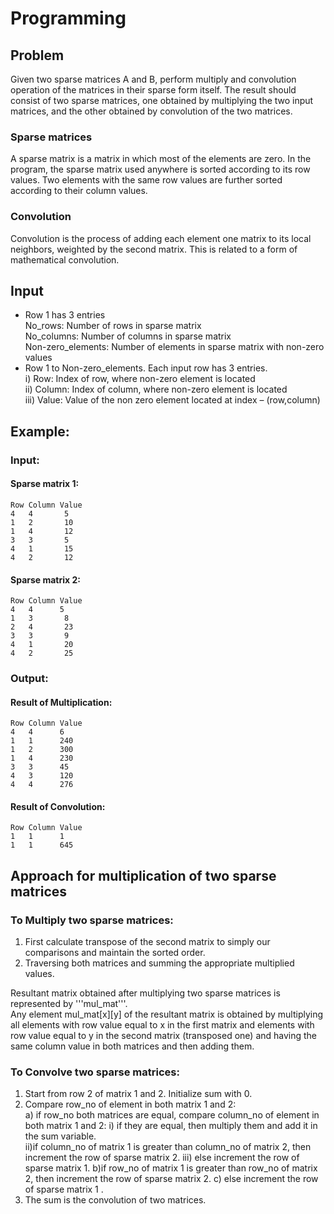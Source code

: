 # Programming 

## Problem  
Given two sparse matrices A and B, perform multiply and convolution operation of the matrices
in their sparse form itself. The result should consist of two sparse matrices, one obtained by
multiplying the two input matrices, and the other obtained by convolution of the two matrices.
### Sparse matrices
A sparse matrix is a matrix in which most of the elements are zero. In the program, the sparse matrix used anywhere is sorted according to its row values. Two elements with the same row values are further sorted according to their column values.
### Convolution
Convolution is the process of adding each element one matrix to its local neighbors, weighted by the second matrix. This is related to a form of mathematical convolution. 
## Input
 * Row 1 has 3 entries <br />
  No_rows: Number of rows in sparse matrix <br />
  No_columns: Number of columns in sparse matrix <br />
  Non-zero_elements: Number of elements in sparse matrix with non-zero values <br />
 * Row 1 to Non-zero_elements. Each input row has 3 entries. <br />
  i) Row: Index of row, where non-zero element is located <br />
  ii) Column: Index of column, where non-zero element is located <br />
  iii) Value: Value of the non zero element located at index – (row,column) <br />
 
## Example:
### Input:
#### Sparse matrix 1:
    Row Column Value
    4   4       5
    1   2       10
    1   4       12
    3   3       5
    4   1       15
    4   2       12
    
#### Sparse matrix 2:
    Row Column Value
    4   4      5
    1   3       8
    2   4       23
    3   3       9
    4   1       20
    4   2       25
   
### Output:
#### Result of Multiplication:
    Row Column Value
    4   4      6
    1   1      240
    1   2      300
    1   4      230
    3   3      45
    4   3      120
    4   4      276
#### Result of Convolution:
    Row Column Value
    1   1      1
    1   1      645
    

## Approach for multiplication of two sparse matrices
### To Multiply two sparse matrices: <br />
 1. First calculate transpose of the second matrix to simply our comparisons and maintain the sorted order. <br /> 
 2. Traversing both matrices and summing the appropriate multiplied values. <br />

Resultant matrix obtained after multiplying two sparse matrices is represented by '''mul_mat'''. <br />
Any element mul_mat[x][y] of the resultant matrix is obtained by multiplying all elements with row value equal to x in the first matrix and elements with row value equal to y in the second matrix (transposed one) and having the same column value in both matrices and  then adding them.
### To Convolve two sparse matrices: <br />
 1. Start from row 2 of matrix 1 and 2. Initialize sum with 0. <br /> 
 2. Compare row_no of element in both matrix 1 and 2: <br />
    a) if row_no both matrices are equal, compare column_no of element in both matrix 1 and 2:
      i) if they are equal, then multiply them and add it in the sum variable.  <br /> 
      ii)if column_no of matrix 1 is greater than column_no of matrix 2, then increment the row of sparse matrix 2.
      iii) else increment the row of sparse matrix 1.
    b)if row_no of matrix 1 is greater than row_no of matrix 2, then increment the row of sparse matrix 2.
    c) else increment the row of sparse matrix 1 .
  3. The sum is the convolution of two matrices.




